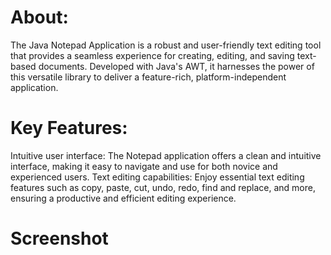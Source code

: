 # About:

The Java Notepad Application is a robust and user-friendly text editing tool that provides a seamless experience for creating, editing, and saving text-based documents. Developed with Java's AWT, it harnesses the power of this versatile library to deliver a feature-rich, platform-independent application.

# Key Features:

Intuitive user interface: The Notepad application offers a clean and intuitive interface, making it easy to navigate and use for both novice and experienced users.
Text editing capabilities: Enjoy essential text editing features such as copy, paste, cut, undo, redo, find and replace, and more, ensuring a productive and efficient editing experience.

# Screenshot